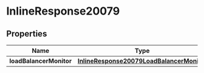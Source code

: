 

# InlineResponse20079

## Properties

Name | Type | Description | Notes
------------ | ------------- | ------------- | -------------
**loadBalancerMonitor** | [**InlineResponse20079LoadBalancerMonitor**](InlineResponse20079LoadBalancerMonitor.md) |  |  [optional]



